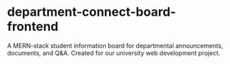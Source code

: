 # department-connect-board-frontend
A MERN-stack student information board for departmental announcements, documents, and Q&A. Created for our university web development project.
